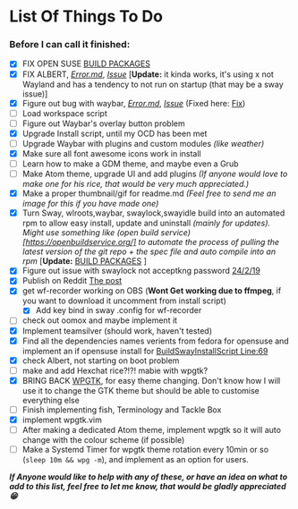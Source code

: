 # List Of Things To Do
### Before I can call it finished:

- [x] FIX OPEN SUSE [BUILD PACKAGES](https://build.opensuse.org/project/show/home:GeoDerp:redflower) 
- [x] FIX ALBERT, [*Error.md*](https://github.com/GeoDerp/Fedora-Sway-WM-Build-/blob/master/AlbertErrors.md), [*Issue*](https://github.com/albertlauncher/albert/issues/768) 
[**Update:** it kinda works, it's using x not Wayland and has a tendency to not run on startup (that may be a sway issue)]
- [x] Figure out bug with waybar, [*Error.md*](https://github.com/GeoDerp/Fedora-Sway-WM-Build-/blob/master/WaybarError.md), [*Issue*](https://github.com/Alexays/Waybar/issues/182) (Fixed here: [Fix](https://github.com/Alexays/Waybar/issues/182#issuecomment-486518315))
- [ ] Load workspace script
- [ ] Figure out Waybar's overlay button problem
- [x] Upgrade Install script, until my OCD has been met
- [ ] Upgrade Waybar with plugins and custom modules *(like weather)*
- [x] Make sure all font awesome icons work in install
- [ ] Learn how to make a GDM theme, and maybe even a Grub
- [ ] Make Atom theme, upgrade UI and add plugins *(If anyone would love to make one for his rice, that would be very much appreciated.)*
- [x] Make a proper thumbnail/gif for readme.md *(Feel free to send me an image for this if you have made one)*
- [x] Turn Sway, wlroots,waybar, swaylock,swayidle build into an automated rpm to allow easy install, update and uninstall *(mainly for updates).* 
*Might use something like (open build service)[https://openbuildservice.org/] to automate the process of pulling the latest version of the git repo + the spec file and auto compile into an rpm*
[**Update:** [BUILD PACKAGES](https://build.opensuse.org/project/show/home:GeoDerp:redflower) ]
- [x] Figure out issue with swaylock not acceptkng password [24/2/19](https://github.com/GeoDerp/Fedora-Sway-WM-Build-/commit/5db0a8b39b4cdc83d8a9ba77414aab04889958c1)
- [x] Publish on Reddit [The post](https://www.reddit.com/r/unixporn/comments/bo4va6/sway_fedora_30_redflower/)
- [x] get wf-recorder  working on OBS (**Wont Get working due to ffmpeg**, if you want to download it uncomment from install script)
  - [x] Add key bind in sway .config for wf-recorder 
- [ ] check out oomox and maybe implement it 
- [x] Implement teamsilver (should work, haven't tested)
- [x] Find all the dependencies names verients from fedora for opensuse and implement an if opensuse install for [BuildSwayInstallScript Line:69]( https://github.com/GeoDerp/SwayWM_Build/blob/8636e9792867fc92c0ad39fa12368cb2b81edab7/BuildSwayInstallScript#L69)
- [x] check Albert, not starting on boot problem 
- [ ] make and add Hexchat rice?!?! mabie with wpgtk?
- [x] BRING BACK [WPGTK](https://github.com/deviantfero/wpgtk), for easy theme changing. Don't know how I will use it to change the GTK theme but should be able to customise everything else
- [ ] Finish implementing fish, Terminology and Tackle Box 
- [x] implement wpgtk.vim
- [ ] After making a dedicated Atom theme, implement wpgtk so it will auto change with the colour scheme (if possible)
- [ ] Make a Systemd Timer for wpgtk theme rotation every 10min or so (```sleep 10m && wpg -m```), and implement as an option for users.   

***If Anyone would like to help with any of these, or have an idea on what to add to this list, feel free to let me know, that would be gladly appreciated :grin:***
